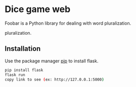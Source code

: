 # Dice game web

Foobar is a Python library for dealing with word pluralization.

pluralization.

## Installation

Use the package manager [pip](https://pip.pypa.io/en/stable/) to install flask.

```bash
pip install flask
flask run
copy link to see (ex: http://127.0.0.1:5000)

```

